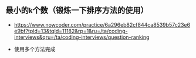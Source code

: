 ## 最小的`k`个数（锻炼一下排序方法的使用）
* https://www.nowcoder.com/practice/6a296eb82cf844ca8539b57c23e6e9bf?tpId=13&tqId=11182&rp=1&ru=/ta/coding-interviews&qru=/ta/coding-interviews/question-ranking

* 使用多个方法完成

